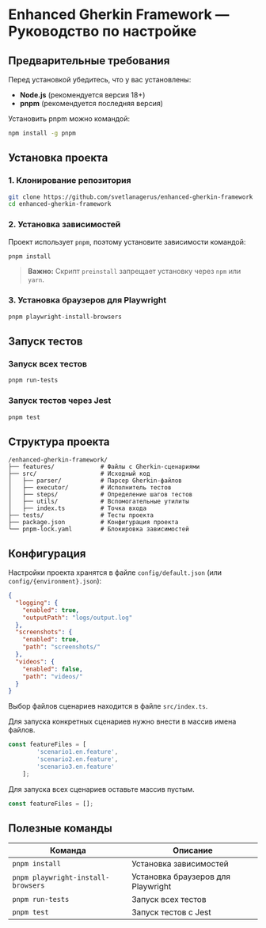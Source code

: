 # Enhanced Gherkin Framework — Руководство по настройке

## Предварительные требования
Перед установкой убедитесь, что у вас установлены:
- **Node.js** (рекомендуется версия 18+)
- **pnpm** (рекомендуется последняя версия)

Установить pnpm можно командой:
```bash
npm install -g pnpm
```

## Установка проекта

### 1. Клонирование репозитория
```bash
git clone https://github.com/svetlanagerus/enhanced-gherkin-framework
cd enhanced-gherkin-framework
```

### 2. Установка зависимостей

Проект использует `pnpm`, поэтому установите зависимости командой:
```bash
pnpm install
```

> **Важно:** Скрипт `preinstall` запрещает установку через `npm` или `yarn`.

### 3. Установка браузеров для Playwright
```bash
pnpm playwright-install-browsers
```

## Запуск тестов

### Запуск всех тестов
```bash
pnpm run-tests
```

### Запуск тестов через Jest
```bash
pnpm test
```

## Структура проекта
```
/enhanced-gherkin-framework/
├── features/             # Файлы с Gherkin-сценариями
├── src/                  # Исходный код
│   ├── parser/           # Парсер Gherkin-файлов
│   ├── executor/         # Исполнитель тестов
│   ├── steps/            # Определение шагов тестов
│   ├── utils/            # Вспомогательные утилиты
│   ├── index.ts          # Точка входа
├── tests/                # Тесты проекта
├── package.json          # Конфигурация проекта
└── pnpm-lock.yaml        # Блокировка зависимостей
```

## Конфигурация

Настройки проекта хранятся в файле `config/default.json` (или `config/{environment}.json`):
```json
{
  "logging": {
    "enabled": true,
    "outputPath": "logs/output.log"
  },
  "screenshots": {
    "enabled": true,
    "path": "screenshots/"
  },
  "videos": {
    "enabled": false,
    "path": "videos/"
  }
}
```
Выбор файлов сценариев находится в файле `src/index.ts`.

Для запуска конкретных сценариев нужно внести в массив имена файлов.
```typescript
const featureFiles = [
        'scenario1.en.feature',
        'scenario2.en.feature',
        'scenario3.en.feature'
    ];
```

Для запуска всех сценариев оставьте массив пустым.
```typescript
const featureFiles = [];
```

## Полезные команды

| Команда | Описание |
|---------|----------|
| `pnpm install` | Установка зависимостей |
| `pnpm playwright-install-browsers` | Установка браузеров для Playwright |
| `pnpm run-tests` | Запуск всех тестов |
| `pnpm test` | Запуск тестов с Jest |
